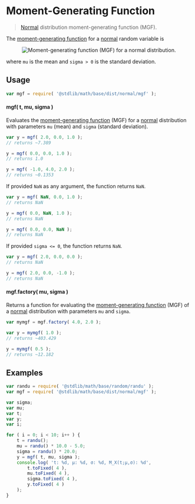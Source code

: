 # Moment-Generating Function

> [Normal][normal] distribution moment-generating function (MGF).


<!-- Section to include introductory text. Make sure to keep an empty line after the intro `section` element and another before the `/section` close. -->

<section class="intro">

The [moment-generating function][mgf] for a [normal][normal] random variable is

<!-- <equation class="equation" label="eq:normal_mgf_function" align="center" raw="M_X(t) := \mathbb{E}\!\left[e^{tX}\right] = \exp\{ \mu t + \frac{1}{2}\sigma^2t^2 \}" alt="Moment-generating function (MGF) for a normal distribution."> -->

<div class="equation" align="center" data-raw-text="
    M_X(t) := \mathbb{E}\!\left[e^{tX}\right] = \exp\{ \mu t + \frac{1}{2}\sigma^2t^2 \}" data-equation="eq:normal_mgf_function">
    <img src="" alt="Moment-generating function (MGF) for a normal distribution.">
    <br>
</div>

<!-- </equation> -->

where `mu` is the mean and `sigma > 0` is the standard deviation.

</section>

<!-- /.intro -->

<!-- Package usage documentation. -->

<section class="usage">

## Usage

``` javascript
var mgf = require( '@stdlib/math/base/dist/normal/mgf' );
```

#### mgf( t, mu, sigma )

Evaluates the [moment-generating function][mgf] (MGF) for a [normal][normal] distribution with parameters `mu` (mean) and `sigma` (standard deviation).

``` javascript
var y = mgf( 2.0, 0.0, 1.0 );
// returns ~7.389

y = mgf( 0.0, 0.0, 1.0 );
// returns 1.0

y = mgf( -1.0, 4.0, 2.0 );
// returns ~0.1353
```

If provided `NaN` as any argument, the function returns `NaN`.

``` javascript
var y = mgf( NaN, 0.0, 1.0 );
// returns NaN

y = mgf( 0.0, NaN, 1.0 );
// returns NaN

y = mgf( 0.0, 0.0, NaN );
// returns NaN
```

If provided `sigma <= 0`, the function returns `NaN`.

``` javascript
var y = mgf( 2.0, 0.0, 0.0 );
// returns NaN

y = mgf( 2.0, 0.0, -1.0 );
// returns NaN
```

#### mgf.factory( mu, sigma )

Returns a function for evaluating the [moment-generating function][mgf] (MGF) of a [normal][normal] distribution with parameters `mu` and `sigma`.

``` javascript
var mymgf = mgf.factory( 4.0, 2.0 );

var y = mymgf( 1.0 );
// returns ~403.429

y = mymgf( 0.5 );
// returns ~12.182
```

</section>

<!-- /.usage -->

<!-- Package usage notes. Make sure to keep an empty line after the `section` element and another before the `/section` close. -->

<section class="notes">

</section>

<!-- /.notes -->

<!-- Package usage examples. -->

<section class="examples">

## Examples

``` javascript
var randu = require( '@stdlib/math/base/random/randu' );
var mgf = require( '@stdlib/math/base/dist/normal/mgf' );

var sigma;
var mu;
var t;
var y;
var i;

for ( i = 0; i < 10; i++ ) {
    t = randu();
    mu = randu() * 10.0 - 5.0;
    sigma = randu() * 20.0;
    y = mgf( t, mu, sigma );
    console.log( 't: %d, µ: %d, σ: %d, M_X(t;µ,σ): %d',
        t.toFixed( 4 ),
        mu.toFixed( 4 ),
        sigma.toFixed( 4 ),
        y.toFixed( 4 )
    );
}
```

</section>

<!-- /.examples -->

<!-- Section to include cited references. If references are included, add a horizontal rule *before* the section. Make sure to keep an empty line after the `section` element and another before the `/section` close. -->

<section class="references">

</section>

<!-- /.references -->

<!-- Section for all links. Make sure to keep an empty line after the `section` element and another before the `/section` close. -->

<section class="links">

[normal]: https://en.wikipedia.org/wiki/Normal_distribution
[mgf]: https://en.wikipedia.org/wiki/Moment-generating_function

</section>

<!-- /.links -->
